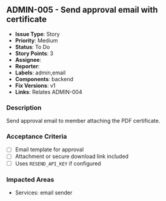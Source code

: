 ## ADMIN-005 - Send approval email with certificate

- **Issue Type**: Story
- **Priority**: Medium
- **Status**: To Do
- **Story Points**: 3
- **Assignee**: 
- **Reporter**: 
- **Labels**: admin,email
- **Components**: backend
- **Fix Versions**: v1
- **Links**: Relates ADMIN-004

### Description
Send approval email to member attaching the PDF certificate.

### Acceptance Criteria
- [ ] Email template for approval
- [ ] Attachment or secure download link included
- [ ] Uses `RESEND_API_KEY` if configured

### Impacted Areas
- Services: email sender
